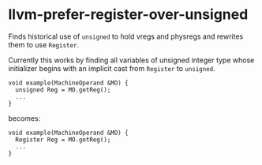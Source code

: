 llvm-prefer-register-over-unsigned
==================================

Finds historical use of `unsigned` to hold vregs and physregs and
rewrites them to use `Register`.

Currently this works by finding all variables of unsigned integer type
whose initializer begins with an implicit cast from `Register` to
`unsigned`.

    void example(MachineOperand &MO) {
      unsigned Reg = MO.getReg();
      ...
    }

becomes:

    void example(MachineOperand &MO) {
      Register Reg = MO.getReg();
      ...
    }
